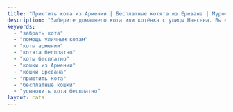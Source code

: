 ```yaml
---
title: "Приютить кота из Армении | Бесплатные котята из Еревана | Муромцевы Тамара и Никита"
description: "Заберите домашнего кота или котёнка с улицы Нансена. Вы можете помочь едой, лекарствами и стерилизацией, а мы поможем найти семью и организовать доставку в Россию, Европу и Дубай."
keywords:
  - "забрать кота"
  - "помощь уличным котам"
  - "коты армении"
  - "котята бесплатно"
  - "коты бесплатно"
  - "кошки из Армении"
  - "кошки Еревана"
  - "приютить кота"
  - "бесплатные кошки"
  - "усыновить кота бесплатно"
layout: cats
---
```

